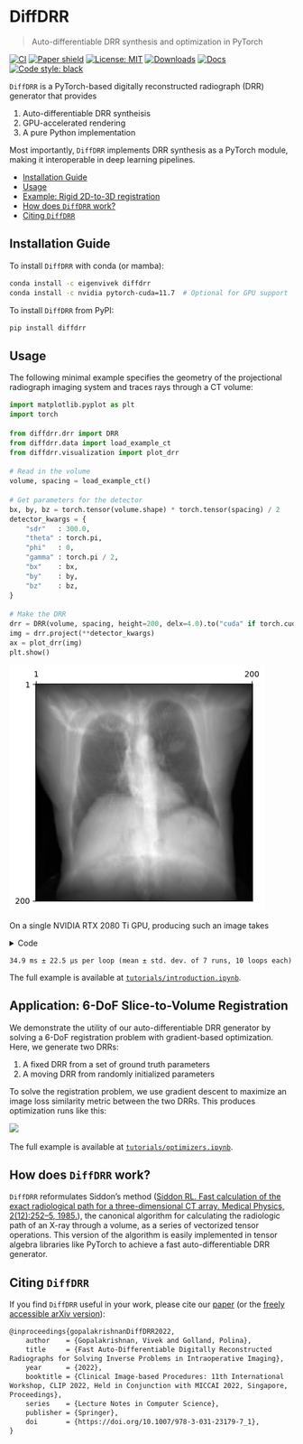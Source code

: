 DiffDRR
================

<!-- WARNING: THIS FILE WAS AUTOGENERATED! DO NOT EDIT! -->

> Auto-differentiable DRR synthesis and optimization in PyTorch

[![CI](https://github.com/eigenvivek/DiffDRR/actions/workflows/test.yaml/badge.svg)](https://github.com/eigenvivek/DiffDRR/actions/workflows/test.yaml)
[![Paper
shield](https://img.shields.io/badge/arXiv-2208.12737-red.svg)](https://arxiv.org/abs/2208.12737)
[![License:
MIT](https://img.shields.io/badge/License-MIT-blue.svg)](LICENSE)
[![Downloads](https://static.pepy.tech/personalized-badge/diffdrr?period=month&units=international_system&left_color=grey&right_color=blue&left_text=downloads.month)](https://pepy.tech/project/diffdrr)
[![Docs](https://img.shields.io/badge/docs-passing-brightgreen.svg)](https://vivekg.dev/DiffDRR/)
[![Code style:
black](https://img.shields.io/badge/Code%20style-black-black.svg)](https://github.com/psf/black)

`DiffDRR` is a PyTorch-based digitally reconstructed radiograph (DRR)
generator that provides

1.  Auto-differentiable DRR syntheisis
2.  GPU-accelerated rendering
3.  A pure Python implementation

Most importantly, `DiffDRR` implements DRR synthesis as a PyTorch
module, making it interoperable in deep learning pipelines.

- [Installation Guide](#installation-guide)
- [Usage](#usage)
- [Example: Rigid 2D-to-3D
  registration](#application-6-dof-slice-to-volume-registration)
- [How does `DiffDRR` work?](#how-does-diffdrr-work)
- [Citing `DiffDRR`](#citing-diffdrr)

## Installation Guide

To install `DiffDRR` with conda (or mamba):

``` zsh
conda install -c eigenvivek diffdrr
conda install -c nvidia pytorch-cuda=11.7  # Optional for GPU support
```

To install `DiffDRR` from PyPI:

``` zsh
pip install diffdrr
```

## Usage

The following minimal example specifies the geometry of the projectional
radiograph imaging system and traces rays through a CT volume:

``` python
import matplotlib.pyplot as plt
import torch

from diffdrr.drr import DRR
from diffdrr.data import load_example_ct
from diffdrr.visualization import plot_drr

# Read in the volume
volume, spacing = load_example_ct()

# Get parameters for the detector
bx, by, bz = torch.tensor(volume.shape) * torch.tensor(spacing) / 2
detector_kwargs = {
    "sdr"   : 300.0,
    "theta" : torch.pi,
    "phi"   : 0,
    "gamma" : torch.pi / 2,
    "bx"    : bx,
    "by"    : by,
    "bz"    : bz,
}

# Make the DRR
drr = DRR(volume, spacing, height=200, delx=4.0).to("cuda" if torch.cuda.is_available() else "cpu")
img = drr.project(**detector_kwargs)
ax = plot_drr(img)
plt.show()
```

![](index_files/figure-commonmark/cell-2-output-1.png)

On a single NVIDIA RTX 2080 Ti GPU, producing such an image takes

<details>
<summary>Code</summary>

``` python
```

</details>

    34.9 ms ± 22.5 µs per loop (mean ± std. dev. of 7 runs, 10 loops each)

The full example is available at
[`tutorials/introduction.ipynb`](tutorials/introduction.ipynb).

## Application: 6-DoF Slice-to-Volume Registration

We demonstrate the utility of our auto-differentiable DRR generator by
solving a 6-DoF registration problem with gradient-based optimization.
Here, we generate two DRRs:

1.  A fixed DRR from a set of ground truth parameters
2.  A moving DRR from randomly initialized parameters

To solve the registration problem, we use gradient descent to maximize
an image loss similarity metric between the two DRRs. This produces
optimization runs like this:

![](https://cdn.githubraw.com/eigenvivek/DiffDRR/7a6a44aeab58d19cc7a4afabfc5aabab3a494974/experiments/registration/results/momentum_dampen/gifs/converged/649.gif)

The full example is available at
[`tutorials/optimizers.ipynb`](tutorials/optimizers.ipynb).

## How does `DiffDRR` work?

`DiffDRR` reformulates Siddon’s method ([Siddon RL. Fast calculation of
the exact radiological path for a three-dimensional CT array. Medical
Physics, 2(12):252–5, 1985.](https://doi.org/10.1118/1.595715)), the
canonical algorithm for calculating the radiologic path of an X-ray
through a volume, as a series of vectorized tensor operations. This
version of the algorithm is easily implemented in tensor algebra
libraries like PyTorch to achieve a fast auto-differentiable DRR
generator.

## Citing `DiffDRR`

If you find `DiffDRR` useful in your work, please cite our
[paper](https://doi.org/10.1007/978-3-031-23179-7_1) (or the [freely
accessible arXiv version](https://arxiv.org/abs/2208.12737)):

    @inproceedings{gopalakrishnanDiffDRR2022,
        author    = {Gopalakrishnan, Vivek and Golland, Polina},
        title     = {Fast Auto-Differentiable Digitally Reconstructed Radiographs for Solving Inverse Problems in Intraoperative Imaging},
        year      = {2022},
        booktitle = {Clinical Image-based Procedures: 11th International Workshop, CLIP 2022, Held in Conjunction with MICCAI 2022, Singapore, Proceedings},
        series    = {Lecture Notes in Computer Science},
        publisher = {Springer},
        doi       = {https://doi.org/10.1007/978-3-031-23179-7_1},
    }
